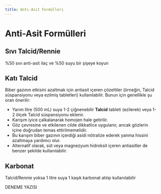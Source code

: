 ```yaml
---
title: Anti-Asit Formülleri
---
```

# Anti-Asit Formülleri

## Sıvı Talcid/Rennie

%50 sıvı anti-asit ilaç ve %50 suyu bir şişeye koyun

## Katı Talcid

Biber gazının etkisini azaltmak için antiasit içeren çözeltiler (örneğin, Talcid süspansiyonu veya ezilmiş tabletleri) kullanılabilir. Bunun için genellikle şu oran önerilir:

* Yarım litre (500 mL) suya 1-2 çiğnenebilir **Talcid** tableti (ezilerek) veya 1-2 ölçek Talcid süspansiyonu eklenir.
* Karışım iyice çalkalanarak homojen hale getirilir.
* Göz çevresine ve etkilenen cilde dikkatlice uygulanır, ancak gözlerin içine doğrudan temas ettirilmemelidir.
* Bu karışım biber gazının içerdiği asidi nötralize ederek yanma hissini azaltmaya yardımcı olur. 
* Alternatif olarak, süt veya magnezyum hidroksit içeren antiasitler de benzer şekilde kullanılabilir.

## Karbonat

Talcid/Rennie yoksa 1 litre suya 1 kaşık karbonat atılıp kullanılabilir

DENEME YAZISI
